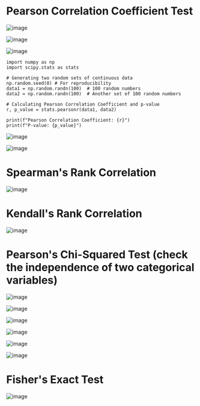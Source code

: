 # Pearson Correlation Coefficient Test

![image](https://github.com/yangshiteng/Data-Science-Learning-Path/assets/60442877/aeace57a-53f3-4880-aa07-8a2615ec7a26)

![image](https://github.com/yangshiteng/Data-Science-Learning-Path/assets/60442877/93844427-c480-43f0-af79-01526b37b800)

![image](https://github.com/yangshiteng/Data-Science-Learning-Path/assets/60442877/0a0ee3cd-39c2-4c17-98ee-63648ca28fa7)

    import numpy as np
    import scipy.stats as stats
    
    # Generating two random sets of continuous data
    np.random.seed(0) # For reproducibility
    data1 = np.random.randn(100)  # 100 random numbers
    data2 = np.random.randn(100)  # Another set of 100 random numbers
    
    # Calculating Pearson Correlation Coefficient and p-value
    r, p_value = stats.pearsonr(data1, data2)
    
    print(f"Pearson Correlation Coefficient: {r}")
    print(f"P-value: {p_value}")

![image](https://github.com/yangshiteng/Data-Science-Learning-Path/assets/60442877/58226417-d9fe-44aa-835d-d669474165ad)

![image](https://github.com/yangshiteng/Data-Science-Learning-Path/assets/60442877/d80f7194-5ee4-4b91-90f5-a9aa03edac63)


# Spearman's Rank Correlation

![image](https://user-images.githubusercontent.com/60442877/190044284-5d843228-7d19-4bf4-8926-790f1de4d5ad.png)

# Kendall's Rank Correlation

![image](https://user-images.githubusercontent.com/60442877/190044532-237da061-d455-4217-911e-6e50b9f2fd87.png)

# Pearson's Chi-Squared Test (check the independence of two categorical variables)

![image](https://user-images.githubusercontent.com/60442877/191394651-fb99e837-0176-4fc7-bf15-5681c1e442dd.png)

![image](https://user-images.githubusercontent.com/60442877/191394723-52d73d8f-3810-4e48-8b4e-d1af5c1bb6d8.png)

![image](https://user-images.githubusercontent.com/60442877/191396141-8ee0d13e-79c7-4891-b8d1-facc684c51f1.png)

![image](https://user-images.githubusercontent.com/60442877/191396831-e3006b8e-35a3-472e-879e-c98e854a0632.png)

![image](https://user-images.githubusercontent.com/60442877/191396853-669d6729-fa86-4223-b743-8cae0f20a215.png)

![image](https://user-images.githubusercontent.com/60442877/191396960-9c1c48c8-c99f-4d26-9fa8-fba75a3e424b.png)

# Fisher's Exact Test

![image](https://user-images.githubusercontent.com/60442877/191397877-26544621-e70f-4d97-91fb-e26e371d0293.png)
